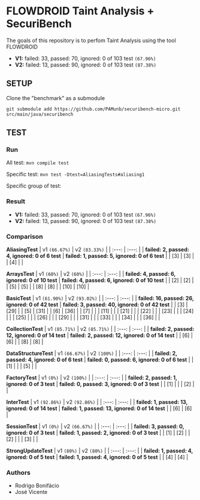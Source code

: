 # FLOWDROID Taint Analysis + SecuriBench

The goals of this repository is to perfom Taint Analysis using the tool FLOWDROID


<!-- This is a fork from the `securibench` component of FlowDroid. -->

- **V1:** failed: 33, passed: 70, ignored: 0 of 103 test `(67.96%)`
- **V2:** failed: 13, passed: 90, ignored: 0 of 103 test `(87.38%)`

## SETUP

Clone the "benchmark" as a submodule
```
git submodule add https://github.com/PAMunb/securibench-micro.git src/main/java/securibench
```

## TEST

### Run

All test: `mvn compile test`

Specific test: `mvn test -Dtest=AliasingTests#aliasing1`

Specific group of test:

<!-- ## v1
```
mvn test -Dtest=AliasingV1Tests
mvn test -Dtest=ArrayV1Tests
mvn test -Dtest=BasicV1Tests
mvn test -Dtest=CollectionV1Tests
mvn test -Dtest=DatastructureV1Tests
mvn test -Dtest=FactoryV1Tests
mvn test -Dtest=InterV1Tests
mvn test -Dtest=SessionV1Tests
mvn test -Dtest=StrongUpdateV1Tests
```

## v2
```
mvn test -Dtest=AliasingV2Tests
mvn test -Dtest=ArrayV2Tests
mvn test -Dtest=BasicV2Tests
mvn test -Dtest=CollectionV2Tests
mvn test -Dtest=DatastructureV2Tests
mvn test -Dtest=FactoryV2Tests
mvn test -Dtest=InterV2Tests
mvn test -Dtest=SessionV2Tests
mvn test -Dtest=StrongUpdateV2Tests 
```
-->

### Result

- **V1:** failed: 33, passed: 70, ignored: 0 of 103 test `(67.96%)`
- **V2:** failed: 13, passed: 90, ignored: 0 of 103 test `(87.38%)`

### Comparison

**AliasingTest**
| v1 `(66.67%)`                                   | v2 `(83.33%)`                                  |
| :---:                                           | :---:                                          |
| **failed: 2, passed: 4, ignored: 0 of 6 test**  | **failed: 1, passed: 5, ignored: 0 of 6 test** |
|  [3]                                            |  [3]                                           |
|  [4]                                            |                                                |


**ArraysTest**
| v1 `(60%)`                                      | v2 `(60%)`                                      |
| :---:                                           | :---:                                           |
| **failed: 4, passed: 6, ignored: 0 of 10 test** | **failed: 4, passed: 6, ignored: 0 of 10 test** |
|  [2]                                            |  [2]                                            |
|  [5]                                            |  [5]                                            |
|  [8]                                            |  [8]                                            |
|  [10]                                           |  [10]                                           |


**BasicTest**
| v1 `(61.90%)`                                           | v2 `(93.02%)`                                     |
| :---:                                                   | :---:                                             |
| **failed: 16, passed: 26, ignored: 0 of 42 test**       | **failed: 3, passed: 40, ignored: 0 of 42 test**  |
| [3]                                                     |  [29]                                             |
| [5]                                                     |  [31]                                             |
| [6]                                                     |  [36]                                             |
| [7]                                                     |                                                   |
| [11]                                                    |                                                   |
| [21]                                                    |                                                   |
| [22]                                                    |                                                   |
| [23]                                                    |                                                   |
| [24]                                                    |                                                   |
| [25]                                                    |                                                   |
| [26]                                                    |                                                   |
| [29]                                                    |                                                   |
| [31]                                                    |                                                   |
| [33]                                                    |                                                   |
| [34]                                                    |                                                   |
| [36]                                                    |                                                   |


**CollectionTest**
| v1 `(85.71%)`                                           | v2 `(85.71%)`                                     |
| :---:                                                   | :---:                                             |
| **failed: 2, passed: 12, ignored: 0 of 14 test**        | **failed: 2, passed: 12, ignored: 0 of 14 test**  |
|  [6]                                                    |  [6]                                              |
|  [8]                                                    |  [8]                                              | 


**DataStructureTest**
| v1 `(66.67%)`                                   | v2 `(100%)`                                     |
| :---:                                           | :---:                                           |
| **failed: 2, passed: 4, ignored: 0 of 6 test**  | **failed: 0, passed: 6, ignored: 0 of 6 test**  |
|  [1]                                            |                                                 |
|  [5]                                            |                                                 |


**FactoryTest**
| v1 `(0%)`                                       | v2 `(100%)`                                     |
| :---:                                           | :---:                                           |
| **failed: 2, passed: 1, ignored: 0 of 3 test**  | **failed: 0, passed: 3, ignored: 0 of 3 test**  |
|  [1]                                            |                                                 |
|  [2]                                            |                                                 |


**InterTest**
| v1 `(92.86%)`                                     | v2 `(92.86%)`                                     |
| :---:                                             | :---:                                             |
| **failed: 1, passed: 13, ignored: 0 of 14 test**  | **failed: 1, passed: 13, ignored: 0 of 14 test**  |
|  [6]                                              |   [6]                                             |   


**SessionTest**
| v1 `(0%)`                                       | v2 `(66.67%)`                                   |
| :---:                                           | :---:                                           |
| **failed: 3, passed: 0, ignored: 0 of 3 test**  | **failed: 1, passed: 2, ignored: 0 of 3 test**  |
| [1]                                             |   [2]                                           | 
| [2]                                             |                                                 |
| [3]                                             |                                                 |  


**StrongUpdateTest**
| v1 `(80%)`                                      | v2 `(80%)`                                      |
| :---:                                           | :---:                                           |
| **failed: 1, passed: 4, ignored: 0 of 5 test**  | **failed: 1, passed: 4, ignored: 0 of 5 test**  |
|  [4]                                            |  [4]                                            |


### Authors

   * Rodrigo Bonifácio
   * José Vicente